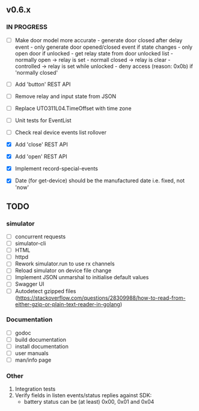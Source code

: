 ## v0.6.x

### IN PROGRESS

- [ ] Make door model more accurate
      - generate door closed after delay event
      - only generate door opened/closed event if state changes
      - only open door if unlocked
      - get relay state from door unlocked list
      - normally open -> relay is set
      - normall closed -> relay is clear
      - controlled -> relay is set while unlocked
      - deny access (reason: 0x0b) if 'normally closed'

- [ ] Add 'button' REST API
- [ ] Remove relay and input state from JSON
- [ ] Replace UTO311L04.TimeOffset with time zone
- [ ] Unit tests for EventList
- [ ] Check real device events list rollover

- [x] Add 'close' REST API
- [x] Add 'open' REST API
- [x] Implement record-special-events
- [x] Date (for get-device) should be the manufactured date i.e. fixed, not 'now'

## TODO

### simulator
- [ ] concurrent requests
- [ ] simulator-cli
- [ ] HTML
- [ ] httpd
- [ ] Rework simulator.run to use rx channels
- [ ] Reload simulator on device file change
- [ ] Implement JSON unmarshal to initialise default values
- [ ] Swagger UI
- [ ] Autodetect gzipped files (https://stackoverflow.com/questions/28309988/how-to-read-from-either-gzip-or-plain-text-reader-in-golang)

### Documentation

- [ ] godoc
- [ ] build documentation
- [ ] install documentation
- [ ] user manuals
- [ ] man/info page

### Other

1.  Integration tests
2.  Verify fields in listen events/status replies against SDK:
    - battery status can be (at least) 0x00, 0x01 and 0x04
